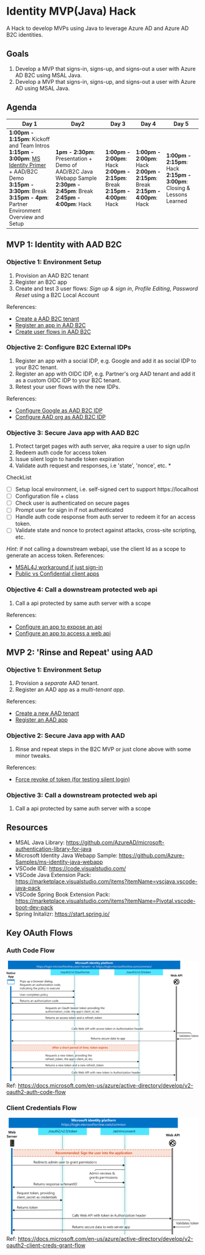 # Identity MVP(Java) Hack
A Hack to develop MVPs using Java to leverage Azure AD and Azure AD B2C identities. 

## Goals
1. Develop a MVP that signs-in, signs-up, and signs-out a user with Azure AD B2C using MSAL Java.
2. Develop a MVP that signs-in, signs-up, and signs-out a user with Azure AD using MSAL Java.
   
## Agenda
| Day 1 | Day2 | Day 3 | Day 4 | Day 5 |
| --- | --- | --- | --- | --- | 
| **1:00pm - 1:15pm**: Kickoff and Team Intros <br> **1:15pm - 3:00pm**: [MS Identity Primer](https://github.com/becheng/ms-external-identities-primer) + AAD/B2C Demo <br> **3:15pm - 3:30pm**: Break <br> **3:15pm - 4pm**: Partner Environment Overview and Setup | **1pm - 2:30pm**: Presentation + Demo of AAD/B2C Java Webapp Sample <br> **2:30pm - 2:45pm**: Break <br> **2:45pm - 4:00pm**: Hack | **1:00pm - 2:00pm**: Hack <br> **2:00pm - 2:15pm**: Break <br> **2:15pm - 4:00pm**: Hack | **1:00pm - 2:00pm**: Hack <br> **2:00pm - 2:15pm**: Break <br> **2:15pm - 4:00pm**: Hack | **1:00pm - 2:15pm**: Hack <br> **2:15pm - 3:00pm**: Closing & Lessons Learned

## MVP 1: Identity with AAD B2C
### Objective 1: Environment Setup
1. Provision an AAD B2C tenant
2. Register an B2C app  
3. Create and test 3 user flows: *Sign up & sign in*, *Profile Editing*, *Password Reset* using a B2C Local Account 

References: 
- [Create a AAD B2C tenant](https://docs.microsoft.com/en-us/azure/active-directory-b2c/tutorial-create-tenant)
- [Register an app in AAD B2C](https://docs.microsoft.com/en-us/azure/active-directory-b2c/tutorial-register-applications?tabs=app-reg-ga)
- [Create user flows in AAD B2C](https://docs.microsoft.com/en-us/azure/active-directory-b2c/tutorial-create-user-flows)


### Objective 2: Configure B2C External IDPs
1. Register an app with a social IDP, e.g. Google and add it as social IDP to your B2C tenant.  
2. Register an app with OIDC IDP, e.g. Partner's org AAD tenant and add it as a custom OIDC IDP to your B2C tenant. 
3. Retest your user flows with the new IDPs.

References:
- [Configure Google as AAD B2C IDP](https://docs.microsoft.com/en-us/azure/active-directory-b2c/identity-provider-google)
- [Configure AAD org as AAD B2C IDP](https://docs.microsoft.com/en-us/azure/active-directory-b2c/identity-provider-azure-ad-single-tenant)


### Objective 3: Secure Java app with AAD B2C
1. Protect target pages with auth server, aka require a user to sign up/in 
2. Redeem auth code for access token
3. Issue silent login to handle token expiration
4. Validate auth request and responses, i.e 'state', 'nonce', etc. *

CheckList
- [ ] Setup local environment, i.e. self-signed cert to support https://localhost
- [ ] Configuration file + class
- [ ] Check user is authenticated on secure pages 
- [ ] Prompt user for sign in if not authenticated
- [ ] Handle auth code response from auth server to redeem it for an access token.
- [ ] Validate state and nonce to protect against attacks, cross-site scripting, etc.

*Hint*: if not calling a downstream webapi, use the client Id as a scope to generate an access token.
References:
- [MSAL4J workaround if just sign-in](https://github.com/AzureAD/microsoft-authentication-library-for-java/issues/140)
- [Public vs Confidential client apps](https://docs.microsoft.com/en-us/azure/active-directory/develop/msal-client-applications) 

### Objective 4: Call a downstream protected web api 
1. Call a api protected by same auth server with a scope

References: 
- [Configure an app to expose an api](https://docs.microsoft.com/en-us/azure/active-directory/develop/quickstart-configure-app-expose-web-apis)
- [Configure an app to access a web api](https://docs.microsoft.com/en-us/azure/active-directory/develop/quickstart-configure-app-access-web-apis)
  
<!-- 
### * Objective 5: Custom attributes/claims in the User flows
TODO   

### * Objective 6: UI Customization
TODO   

### * Challenge 7: Custom Policies
TODO

* = *Nice to haves*   
-->

## MVP 2: 'Rinse and Repeat' using AAD

### Objective 1: Environment Setup
1. Provision a *separate* AAD tenant.
2. Register an AAD app as a *multi-tenant app*.  

References:
- [Create a new AAD tenant](https://docs.microsoft.com/en-us/azure/active-directory/fundamentals/active-directory-access-create-new-tenant) 
- [Register an AAD app](https://docs.microsoft.com/en-us/azure/active-directory/develop/quickstart-register-app)


### Objective 2: Secure Java app with AAD
1. Rinse and repeat steps in the B2C MVP or just clone above with some minor tweaks.

References: 
- [Force revoke of token (for testing silent login)](https://docs.microsoft.com/en-us/azure/active-directory/enterprise-users/users-revoke-access)

### Objective 3: Call a downstream protected web api 
1. Call a api protected by same auth server with a scope


   

   


## Resources
- MSAL Java Library: https://github.com/AzureAD/microsoft-authentication-library-for-java
- Microsoft Identity Java Webapp Sample: https://github.com/Azure-Samples/ms-identity-java-webapp
- VSCode IDE: https://code.visualstudio.com/
- VSCode Java Extension Pack: https://marketplace.visualstudio.com/items?itemName=vscjava.vscode-java-pack
- VSCode Spring Book Extension Pack: https://marketplace.visualstudio.com/items?itemName=Pivotal.vscode-boot-dev-pack
- Spring Initalizr: https://start.spring.io/

## Key OAuth Flows ##

### Auth Code Flow
![](./images/oath-authcode-flow.svg)
Ref: https://docs.microsoft.com/en-us/azure/active-directory/develop/v2-oauth2-auth-code-flow

### Client Credentials Flow
![](./images/oauth-client-creds-flow.svg)
Ref: https://docs.microsoft.com/en-us/azure/active-directory/develop/v2-oauth2-client-creds-grant-flow



